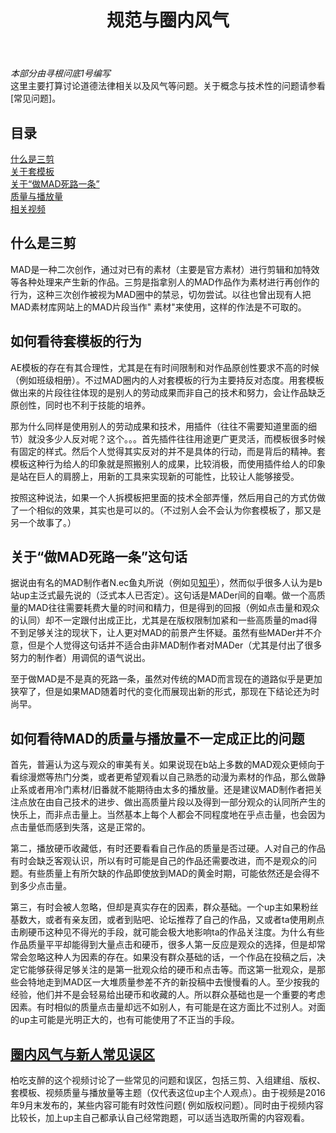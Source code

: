 ﻿---
title: 规范与圈内风气
---

_本部分由寻根问底1号编写_  
这里主要打算讨论道德法律相关以及风气等问题。关于概念与技术性的问题请参看[常见问题]。

## 目录

[什么是三剪](#no1)  
[关于套模板](#no2)  
[关于“做MAD死路一条”](#no3)  
[质量与播放量](#no4)  
[相关视频](#no5)


<a name="no1"/>

## 什么是三剪

MAD是一种二次创作，通过对已有的素材（主要是官方素材）进行剪辑和加特效等各种处理来产生新的作品。三剪是指拿别人的MAD作品作为素材进行再创作的行为，这种三次创作被视为MAD圈中的禁忌，切勿尝试。以往也曾出现有人把MAD素材库网站上的MAD片段当作"
素材"来使用，这样的作法是不可取的。

<a name="no2"/>

## 如何看待套模板的行为

AE模板的存在有其合理性，尤其是在有时间限制和对作品原创性要求不高的时候（例如班级相册）。不过MAD圈内的人对套模板的行为主要持反对态度。用套模板做出来的片段往往体现的是别人的劳动成果而非自己的技术和努力，会让作品缺乏原创性，同时也不利于技能的培养。

那为什么同样是使用别人的劳动成果和技术，用插件（往往不需要知道里面的细节）就没多少人反对呢？这个。。。首先插件往往用途更广更灵活，而模板很多时候有固定的样式。然后个人觉得其实反对的并不是具体的行动，而是背后的精神。套模板这种行为给人的印象就是照搬别人的成果，比较消极，而使用插件给人的印象是站在巨人的肩膀上，用新的工具来实现新的可能性，比较让人能够接受。

按照这种说法，如果一个人拆模板把里面的技术全部弄懂，然后用自己的方式仿做了一个相似的效果，其实也是可以的。（不过别人会不会认为你套模板了，那又是另一个故事了。）

<a name="no3"/>

## 关于“做MAD死路一条”这句话

据说由有名的MAD制作者N.ec鱼丸所说（例如见[知乎](https://www.zhihu.com/question/267491276)），然而似乎很多人认为是b站up主泛式最先说的（泛式本人已否定）。这句话是MADer间的自嘲。做一个高质量的MAD往往需要耗费大量的时间和精力，但是得到的回报（例如点击量和观众的认同）却不一定跟付出成正比，尤其是在版权限制加紧和一些高质量的mad得不到足够关注的现状下，让人更对MAD的前景产生怀疑。虽然有些MADer并不介意，但是个人觉得这句话并不适合由非MAD制作者对MADer（尤其是付出了很多努力的制作者）用调侃的语气说出。

至于做MAD是不是真的死路一条，虽然对传统的MAD而言现在的道路似乎是更加狭窄了，但是如果MAD随着时代的变化而展现出新的形式，那现在下结论还为时尚早。

<a name="no4"/>

## 如何看待MAD的质量与播放量不一定成正比的问题

首先，普遍认为这与观众的审美有关。如果说现在b站上多数的MAD观众更倾向于看综漫燃等热门分类，或者更希望观看以自己熟悉的动漫为素材的作品，那么做静止系或者用冷门素材/旧番就不能期待由太多的播放量。还是建议MAD制作者把关注点放在由自己技术的进步、做出高质量片段以及得到一部分观众的认同所产生的快乐上，而非点击量上。当然基本上每个人都会不同程度地在乎点击量，也会因为点击量低而感到失落，这是正常的。

第二，播放硬币收藏低，有时还要看看自己作品的质量是否过硬。人对自己的作品有时会缺乏客观认识，所以有时可能是自己的作品还需要改进，而不是观众的问题。有些质量上有所欠缺的作品即使放到MAD的黄金时期，可能依然还是会得不到多少点击量。

第三，有时会被人忽略，但却是真实存在的因素，群众基础。一个up主如果粉丝基数大，或者有亲友团，或者到贴吧、论坛推荐了自己的作品，又或者ta使用刷点击刷硬币这种见不得光的手段，就可能会极大地影响ta的作品关注度。为什么有些作品质量平平却能得到大量点击和硬币，很多人第一反应是观众的选择，但是却常常会忽略这种人为因素的存在。如果没有群众基础的话，一个作品在投稿之后，决定它能够获得足够关注的是第一批观众给的硬币和点击等。而这第一批观众，是那些会特地走到MAD区一大堆质量参差不齐的新投稿中去慢慢看的人。至少按我的经验，他们并不是会轻易给出硬币和收藏的人。所以群众基础也是一个重要的考虑因素。有时相似的质量点击量却远不如别人，有可能是在这方面比不过别人。对面的up主可能是光明正大的，也有可能使用了不正当的手段。

<a name="no5"/>

## [圈内风气与新人常见误区](https://www.bilibili.com/video/av6479027/?p=2)

柏吃支醉的这个视频讨论了一些常见的问题和误区，包括三剪、入组建组、版权、套模板、视频质量与播放量等主题（仅代表这位up主个人观点）。由于视频是2016年9月末发布的，某些内容可能有时效性问题(
例如版权问题）。同时由于视频内容比较长，加上up主自己都承认自己经常跑题，可以适当选取所需的内容观看。

